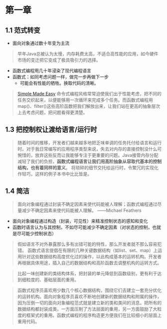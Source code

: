 # 第一章

## 1.1 范式转变

- 面向对象通过数十年变为主流
> 早年Java总被认为太慢，内存耗费太高，不适合高性能的应用，如今硬件市场的变迁把它变成了极具吸引力的选择。
- 函数式编程用几十年浸染了现代编程语言
- 函数式：如同考虑问题一样，做完一步再做下一步
  - 可能会有性能的牺牲。换取代码的清晰。
> [Simple Made Easy](https://www.infoq.com/presentations/Simple-Made-Easy/)
> 命令式编程风格常常迫使我们出于性能考虑，把不同的任务交织起来，以便能够用一次循环来完成多个任务。而函数式编程用map()、filter()这些高阶函数把我们解放出来，让我们站在更高的抽象层次上去考虑问题，把问题看得更清楚。

## 1.3 把控制权让渡给语言/运行时
> 随着时间的推移，开发者们越来越多地把乏味单调的任务托付给语言和运行时。对于我日常编写的应用程序类型来说，失去对内存的直接控制没什么可惋惜的，放弃这些反而让我能够专注于更重要的问题。Java接管内存分配减轻了我们的负担，**函数式编程语言让我们用高阶抽象从容取代基本的控制结构，也有着同样的意义**。
将琐碎的细节交托给运行时，令繁冗的实现化作轻巧，这样的例子本书中比比皆是。

## 1.4 简洁

> 面向对象编程通过封装不确定因素来使代码能被人理解；函数式编程通过尽量减少不确定因素来使代码能被人理解。
——Michael Feathers

- 面向对象编程通过构造（封装，可见性）来精准控制状态的感知和变化
- 函数时语言认为与其控制，不如尽可能减少不确定因素（对状态的控制，也就是尽可能少控制状态）
> 假如语言不对外暴露那么多有出错可能的特性，那么开发者就不那么容易犯错。
> 函数式语言提倡在有限的几种关键数据结构（如list、set、map）上运用针对这些数据结构高度优化过的操作，以此构成基本的运转机构。开发者再根据具体用途，插入自己的数据结构和高阶函数去调整机构的运转方式。

> 比起一味创建新的类结构体系，把封装的单元降低到函数级别，更有利于达到细粒度的、基础层面的重用。

> 函数式程序员喜欢用少数几个核心数据结构，围绕它们去建立一套充分优化的运转机构。面向对象程序员喜欢不断地创建新的数据结构和附属的操作，因为压倒一切的面向对象编程范式就是建立新的类和类间的消息。把所有的数据结构都封装成类，一方面压制了方法层面的重用，另一方面鼓励了大粒度的框架式的重用。函数式编程的程序构造更方便我们在比较细小的层面上重用代码。